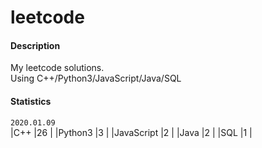 # leetcode

#### Description
My leetcode solutions.  
Using C++/Python3/JavaScript/Java/SQL

#### Statistics
`2020.01.09`  
|C++        |26 |
|Python3    |3  |
|JavaScript |2  |
|Java       |2  |
|SQL        |1  |